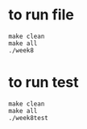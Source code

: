 # to run file
```
make clean
make all
./week8
```


# to run test 
```
make clean
make all
./week8test
```